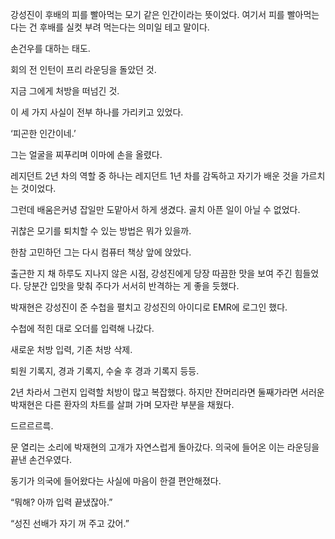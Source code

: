 강성진이 후배의 피를 빨아먹는 모기 같은 인간이라는 뜻이었다. 여기서 피를 빨아먹는다는 건 후배를 실컷 부려 먹는다는 의미일 테고 말이다.

손건우를 대하는 태도.

회의 전 인턴이 프리 라운딩을 돌았던 것.

지금 그에게 처방을 떠넘긴 것.

이 세 가지 사실이 전부 하나를 가리키고 있었다.

‘피곤한 인간이네.’

그는 얼굴을 찌푸리며 이마에 손을 올렸다.

레지던트 2년 차의 역할 중 하나는 레지던트 1년 차를 감독하고 자기가 배운 것을 가르치는 것이었다.

그런데 배움은커녕 잡일만 도맡아서 하게 생겼다. 골치 아픈 일이 아닐 수 없었다.

귀찮은 모기를 퇴치할 수 있는 방법은 뭐가 있을까.

한참 고민하던 그는 다시 컴퓨터 책상 앞에 앉았다.

출근한 지 채 하루도 지나지 않은 시점, 강성진에게 당장 따끔한 맛을 보여 주긴 힘들었다. 당분간 입맛을 맞춰 주다가 서서히 반격하는 게 좋을 듯했다.

박재현은 강성진이 준 수첩을 펼치고 강성진의 아이디로 EMR에 로그인 했다.

수첩에 적힌 대로 오더를 입력해 나갔다.

새로운 처방 입력, 기존 처방 삭제.

퇴원 기록지, 경과 기록지, 수술 후 경과 기록지 등등.

2년 차라서 그런지 입력할 처방이 많고 복잡했다. 하지만 잔머리라면 둘째가라면 서러운 박재현은 다른 환자의 차트를 살펴 가며 모자란 부분을 채웠다.

드르르르륵.

문 열리는 소리에 박재현의 고개가 자연스럽게 돌아갔다. 의국에 들어온 이는 라운딩을 끝낸 손건우였다.

동기가 의국에 들어왔다는 사실에 마음이 한결 편안해졌다.

“뭐해? 아까 입력 끝냈잖아.”

“성진 선배가 자기 꺼 주고 갔어.”